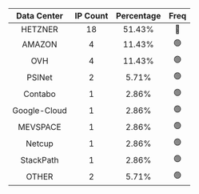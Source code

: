 | Data Center | IP Count | Percentage | Freq |
|:------------:|:--------:|:-----------:|:-----:|
| HETZNER | 18 | 51.43% | 🔴 |
| AMAZON | 4 | 11.43% | 🟢 |
| OVH | 4 | 11.43% | 🟢 |
| PSINet | 2 | 5.71% | 🟢 |
| Contabo | 1 | 2.86% | 🟢 |
| Google-Cloud | 1 | 2.86% | 🟢 |
| MEVSPACE | 1 | 2.86% | 🟢 |
| Netcup | 1 | 2.86% | 🟢 |
| StackPath | 1 | 2.86% | 🟢 |
| OTHER | 2 | 5.71% | 🟢 |